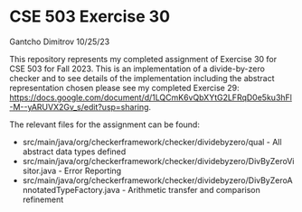# CSE 503 Exercise 30
Gantcho Dimitrov
10/25/23

This repository represents my completed assignment of Exercise 30 for CSE 503 for Fall 2023. This is an implementation of a divide-by-zero checker and to see details of the implementation including the abstract representation chosen please see my completed Exercise 29: https://docs.google.com/document/d/1LQCmK6vQbXYtG2LFRqD0e5ku3hFl-M--yARUVX2Gv_s/edit?usp=sharing. 

The relevant files for the assignment can be found:
* src/main/java/org/checkerframework/checker/dividebyzero/qual - All abstract data types defined
* src/main/java/org/checkerframework/checker/dividebyzero/DivByZeroVisitor.java - Error Reporting
* src/main/java/org/checkerframework/checker/dividebyzero/DivByZeroAnnotatedTypeFactory.java - Arithmetic transfer and comparison refinement
